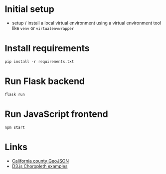 # Initial setup
- setup / install a local virtual environment using a virtual environment tool like `venv` or `virtualenvwrapper`

# Install requirements
`pip install -r requirements.txt`

# Run Flask backend
`flask run`

# Run JavaScript frontend
`npm start`


# Links
 - [California county GeoJSON](https://wifire-data.sdsc.edu/nl/dataset/counties-in-california/resource/1dba9680-5ed6-4061-b070-165d394b0508?inner_span=True)
 - [D3.js Choropleth examples](https://observablehq.com/@d3/choropleth/2?intent=fork)